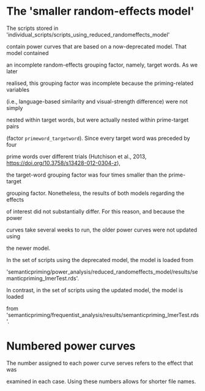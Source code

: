 

# The 'smaller random-effects model'

The scripts stored in 'individual_scripts/scripts_using_reduced_randomeffects_model' 

contain power curves that are based on a now-deprecated model. That model contained

an incomplete random-effects grouping factor, namely, target words. As we later 

realised, this grouping factor was incomplete because the priming-related variables 

(i.e., language-based similarity and visual-strength difference) were not simply 

nested within target words, but were actually nested within prime-target pairs 

(factor `primeword_targetword`). Since every target word was preceded by four 

prime words over different trials (Hutchison et al., 2013, https://doi.org/10.3758/s13428-012-0304-z), 

the target-word grouping factor was four times smaller than the prime-target 

grouping factor. Nonetheless, the results of both models regarding the effects 

of interest did not substantially differ. For this reason, and because the power 

curves take several weeks to run, the older power curves were not updated using 

the newer model.


In the set of scripts using the deprecated model, the model is loaded from 

'semanticpriming/power_analysis/reduced_randomeffects_model/results/semanticpriming_lmerTest.rds'.

In contrast, in the set of scripts using the updated model, the model is loaded

from 'semanticpriming/frequentist_analysis/results/semanticpriming_lmerTest.rds'.



# Numbered power curves

The number assigned to each power curve serves refers to the effect that was 

examined in each case. Using these numbers allows for shorter file names.

